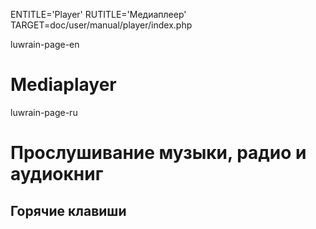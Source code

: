 
ENTITLE='Player'
RUTITLE='Медиаплеер'
TARGET=doc/user/manual/player/index.php

luwrain-page-en

# Mediaplayer

luwrain-page-ru

# Прослушивание музыки, радио и аудиокниг

## Горячие клавиши
